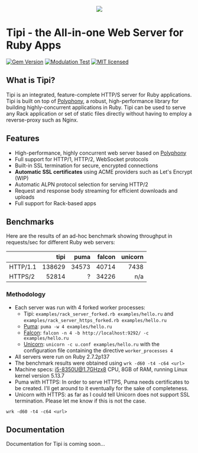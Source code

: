<p align="center"><img src="docs/tipi-logo.png" /></p>

# Tipi - the All-in-one Web Server for Ruby Apps

[![Gem Version](https://badge.fury.io/rb/tipi.svg)](http://rubygems.org/gems/tipi)
[![Modulation Test](https://github.com/digital-fabric/tipi/workflows/Tests/badge.svg)](https://github.com/digital-fabric/tipi/actions?query=workflow%3ATests)
[![MIT licensed](https://img.shields.io/badge/license-MIT-blue.svg)](https://github.com/digital-fabric/tipi/blob/master/LICENSE)

## What is Tipi?

Tipi is an integrated, feature-complete HTTP/S server for Ruby applications.
Tipi is built on top of
[Polyphony](https://github.com/digital-fabric/polyphony), a robust,
high-performance library for building highly-concurrent applications in Ruby.
Tipi can be used to serve any Rack application or set of static files directly
without having to employ a reverse-proxy such as Nginx.

## Features

* High-performance, highly concurrent web server based on
  [Polyphony](https://github.com/digital-fabric/polyphony)
* Full support for HTTP/1, HTTP/2, WebSocket protocols
* Built-in SSL termination for secure, encrypted connections
* **Automatic SSL certificates** using ACME providers such as Let's Encrypt (WIP)
* Automatic ALPN protocol selection for serving HTTP/2
* Request and response body streaming for efficient downloads and uploads
* Full support for Rack-based apps

## Benchmarks

Here are the results of an ad-hoc benchmark showing throughput in requests/sec
for different Ruby web servers:

| |tipi|puma|falcon|unicorn|
|-|---:|---:|-----:|------:|
|HTTP/1.1|138629|34573|40714|7438|
|HTTPS/2|52814|?|34226|n/a|

### Methodology

- Each server was run with 4 forked worker processes:
  - Tipi: `examples/rack_server_forked.rb examples/hello.ru` and
    `examples/rack_server_https_forked.rb examples/hello.ru`
  - [Puma](https://github.com/puma/puma): `puma -w 4 examples/hello.ru`
  - [Falcon](https://github.com/socketry/falcon/): `falcon -n 4 -b
    http://localhost:9292/ -c examples/hello.ru`
  - [Unicorn](https://yhbt.net/unicorn/): `unicorn -c u.conf examples/hello.ru`
    with the configuration file containing the directive `worker_processes 4`
- All servers were run on Ruby 2.7.2p137
- The benchmark results were obtained using `wrk -d60 -t4 -c64 <url>`
- Machine specs: i5-8350U@1.7GHzx8 CPU, 8GB of RAM, running Linux kernel version 5.13.7
- Puma with HTTPS: In order to serve HTTPS, Puma needs certificates to be
  created. I'll get around to it eventually for the sake of completeness.
- Unicorn with HTTPS: as far as I could tell Unicorn does not support SSL
  termination. Please let me know if this is not the case.

```
wrk -d60 -t4 -c64 <url>
```

## Documentation

Documentation for Tipi is coming soon...
